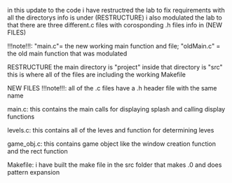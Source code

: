 in this update to the code i have restructred the lab to fix requirements with all the directorys info is under (RESTRUCTURE)
i also modulated the lab to that there are three different.c files with corosponding .h files info in (NEW FILES)

!!!note!!!: "main.c"= the new working main function and file; "oldMain.c" = the old main function that was modulated 

RESTRUCTURE
the main directory is "project" inside that directory is "src" this is where all of the files are including the working Makefile





NEW FILES 
!!!note!!!: all of the .c files have a .h header file with the same name 

main.c: this contains the main calls for displaying splash and calling display functions 

levels.c: this contains all of the leves and function for determining leves 

game_obj.c: this contains game object like the window creation function and the rect function

Makefile: i have built the make file in the src folder that makes .0 and does pattern expansion 


